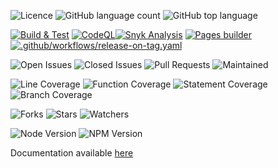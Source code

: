 
![Licence](https://img.shields.io/github/license/decaf-ts/utils.svg?style=plastic)
![GitHub language count](https://img.shields.io/github/languages/count/decaf-ts/utils?style=plastic)
![GitHub top language](https://img.shields.io/github/languages/top/decaf-ts/utils?style=plastic)

[![Build & Test](https://github.com/decaf-ts/utils/actions/workflows/nodejs-build-prod.yaml/badge.svg)](https://github.com/decaf-ts/utils/actions/workflows/nodejs-build-prod.yaml)
[![CodeQL](https://github.com/decaf-ts/utils/actions/workflows/codeql-analysis.yml/badge.svg)](https://github.com/decaf-ts/utils/actions/workflows/codeql-analysis.yml)[![Snyk Analysis](https://github.com/decaf-ts/utils/actions/workflows/snyk-analysis.yaml/badge.svg)](https://github.com/decaf-ts/utils/actions/workflows/snyk-analysis.yaml)
[![Pages builder](https://github.com/decaf-ts/utils/actions/workflows/pages.yaml/badge.svg)](https://github.com/decaf-ts/utils/actions/workflows/pages.yaml)
[![.github/workflows/release-on-tag.yaml](https://github.com/decaf-ts/utils/actions/workflows/release-on-tag.yaml/badge.svg?event=release)](https://github.com/decaf-ts/utils/actions/workflows/release-on-tag.yaml)

![Open Issues](https://img.shields.io/github/issues/decaf-ts/utils.svg)
![Closed Issues](https://img.shields.io/github/issues-closed/decaf-ts/utils.svg)
![Pull Requests](https://img.shields.io/github/issues-pr-closed/decaf-ts/utils.svg)
![Maintained](https://img.shields.io/badge/Maintained%3F-yes-green.svg)

![Line Coverage](workdocs/reports/coverage/badge-lines.svg)
![Function Coverage](workdocs/reports/coverage/badge-functions.svg)
![Statement Coverage](workdocs/reports/coverage/badge-statements.svg)
![Branch Coverage](workdocs/reports/coverage/badge-branches.svg)


![Forks](https://img.shields.io/github/forks/decaf-ts/utils.svg)
![Stars](https://img.shields.io/github/stars/decaf-ts/utils.svg)
![Watchers](https://img.shields.io/github/watchers/decaf-ts/utils.svg)

![Node Version](https://img.shields.io/badge/dynamic/json.svg?url=https%3A%2F%2Fraw.githubusercontent.com%2Fbadges%2Fshields%2Fmaster%2Fpackage.json&label=Node&query=$.engines.node&colorB=blue)
![NPM Version](https://img.shields.io/badge/dynamic/json.svg?url=https%3A%2F%2Fraw.githubusercontent.com%2Fbadges%2Fshields%2Fmaster%2Fpackage.json&label=NPM&query=$.engines.npm&colorB=purple)

Documentation available [here](https://decaf-ts.github.io/utils/)